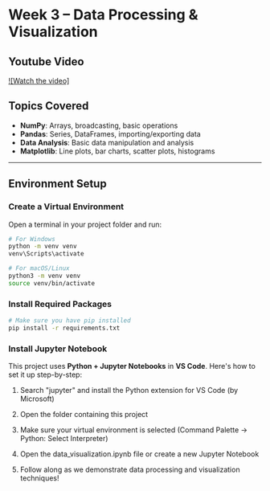 # Week 3 – Data Processing & Visualization

## Youtube Video
[![Watch the video]]()

## Topics Covered

- **NumPy**: Arrays, broadcasting, basic operations  
- **Pandas**: Series, DataFrames, importing/exporting data  
- **Data Analysis**: Basic data manipulation and analysis  
- **Matplotlib**: Line plots, bar charts, scatter plots, histograms  

---

## Environment Setup

### Create a Virtual Environment
Open a terminal in your project folder and run:

```bash
# For Windows
python -m venv venv
venv\Scripts\activate

# For macOS/Linux
python3 -m venv venv
source venv/bin/activate
```
### Install Required Packages
```bash
# Make sure you have pip installed
pip install -r requirements.txt
```

### Install Jupyter Notebook
This project uses **Python + Jupyter Notebooks** in **VS Code**. Here's how to set it up step-by-step:

1. Search "jupyter" and install the Python extension for VS Code (by Microsoft)

2. Open the folder containing this project

3. Make sure your virtual environment is selected (Command Palette → Python: Select Interpreter)

4. Open the data_visualization.ipynb file or create a new Jupyter Notebook

5. Follow along as we demonstrate data processing and visualization techniques!


